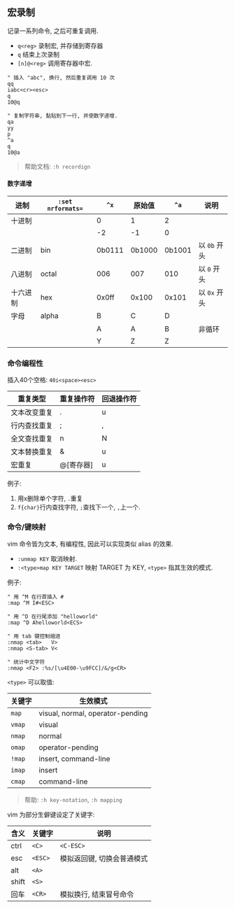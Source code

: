 ## 宏录制

记录一系列命令, 之后可重复调用.

- `q<reg>` 录制宏, 并存储到寄存器
- `q` 结束上次录制
- `[n]@<reg>` 调用寄存器中宏.

```vim
" 插入 "abc", 换行, 然后重复调用 10 次
qq
iabc<cr><esc>
q
10@q

" 复制字符串, 黏贴到下一行, 并使数字递增.
qa
yy
p
^a
q
10@a
```

> 帮助文档: `:h recordign`

#### 数字递增

| 进制     | `:set nrformats=` | `^x`   | 原始值 | `^a`   | 说明         |
| -------- | ------------ | ------ | ------ | ------ | ------------ |
| 十进制   |              | 0      | 1      | 2      |              |
|          |              | -2     | -1     | 0      |              |
| 二进制   | bin          | 0b0111 | 0b1000 | 0b1001 | 以 `0b` 开头 |
| 八进制   | octal        | 006    | 007    | 010    | 以 `0` 开头  |
| 十六进制 | hex          | 0x0ff  | 0x100  | 0x101  | 以 `0x` 开头 |
| 字母     | alpha        | B      | C      | D      |              |
|          |              | A      | A      | B      | 非循环    |
|          |              | Y      | Z      | Z       |              |

### 命令编程性

插入40个空格: `40i<space><esc>`

| 重复类型     | 重复操作符  | 回退操作符 |
| ------------ | ----------- | ---------- |
| 文本改变重复 | .           | u          |
| 行内查找重复 | ;           | ,          |
| 全文查找重复 | n           | N          |
| 文本替换重复 | &           | u          |
| 宏重复       | @\[寄存器\] | u           |

例子:
1. 用x删除单个字符, `.`重复
2. `f{char}`行内查找字符, `;`查找下一个, `,`上一个.

### 命令/键映射

vim 命令皆为文本, 有编程性, 因此可以实现类似 alias 的效果.

- `:unmap KEY` 取消映射.
- `:<type>map KEY TARGET` 映射 TARGET 为 KEY, `<type>` 指其生效的模式.

例子:
```vim
" 用 ^M 在行首插入 # 
:map ^M I#<ESC>

" 用 ^D 在行尾添加 "helloworld"
:map ^D Ahelloworld<ECS>

" 用 tab 键控制缩进
:nmap <tab>   V>
:nmap <S-tab> V<

" 统计中文字符
:nmap <F2> :%s/[\u4E00-\u9FCC]/&/g<CR>
```

`<type>` 可以取值:

| 关键字 | 生效模式             |
| ------ | -------------------- |
| `map`  | visual, normal, operator-pending                     |
| `vmap` | visual      |
| `nmap` | normal            |
| `omap` | operator-pending           |
| `!map` | insert, command-line |
| `imap` | insert             |
| `cmap` | command-line             |

> 帮助: `:h key-notation`, `:h mapping`

vim 为部分生僻键设定了关键字:

| 含义  | 关键字  | 说明                         |
| ----- | ------- | ---------------------------- |
| ctrl  | `<C>`   | `<C-ESC>`                    |
| esc   | `<ESC>` | 模拟返回键, 切换会普通模式 |
| alt   | `<A>`   |                              |
| shift | `<S>`    |                              |
| 回车  | `<CR>`        | 模拟换行, 结束冒号命令                            |
